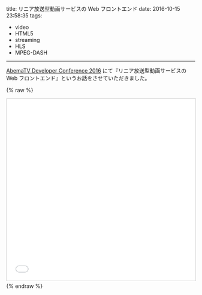 title: リニア放送型動画サービスの Web フロントエンド
date: 2016-10-15 23:58:35
tags:
  - video
  - HTML5
  - streaming
  - HLS
  - MPEG-DASH
---

[AbemaTV Developer Conference 2016](https://developer.abema.io/2016/) にて『リニア放送型動画サービスの Web フロントエンド』というお話をさせていただきました。

{% raw %}
<iframe src="//www.slideshare.net/slideshow/embed_code/key/JQB0WEFF4JhMnQ" width="595" height="485" frameborder="0" marginwidth="0" marginheight="0" scrolling="no" style="border:1px solid #CCC; border-width:1px; margin-bottom:5px; max-width: 100%;" allowfullscreen> </iframe>
{% endraw %}